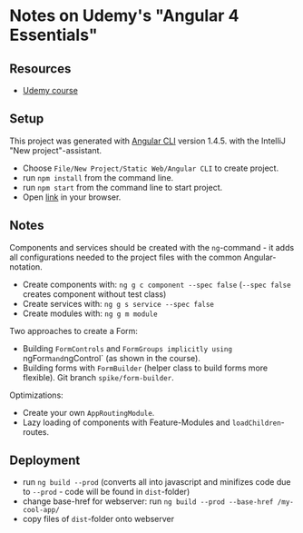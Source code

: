 # Notes on Udemy's "Angular 4 Essentials"

## Resources

* [Udemy course](https://www.udemy.com/angular-essentials-angular-2-angular-4-with-typescript/)

## Setup

This project was generated with [Angular CLI](https://github.com/angular/angular-cli) version 1.4.5. with the IntelliJ "New project"-assistant.

* Choose `File/New Project/Static Web/Angular CLI` to create project.
* run `npm install` from the command line.
* run `npm start` from the command line to start project.
* Open [link](http://localhost:4200) in your browser.

## Notes

Components and services should be created with the `ng`-command - it adds all configurations needed to the project files with the common Angular-notation.
* Create components with: `ng g c component --spec false` (`--spec false` creates component without test class)
* Create services with: `ng g s service --spec false`
* Create modules with: `ng g m module`

Two approaches to create a Form:
* Building `FormControls` and `FormGroups implicitly using `ngForm` and `ngControl` (as shown in the course).
* Building forms with `FormBuilder` (helper class to build forms more flexible). Git branch `spike/form-builder`.

Optimizations:
* Create your own `AppRoutingModule`.
* Lazy loading of components with Feature-Modules and `loadChildren`-routes.

## Deployment

* run `ng build --prod` (converts all into javascript and minifizes code due to `--prod` - code will be found in `dist`-folder)
* change base-href for webserver: run `ng build --prod --base-href /my-cool-app/`
* copy files of `dist`-folder onto webserver

